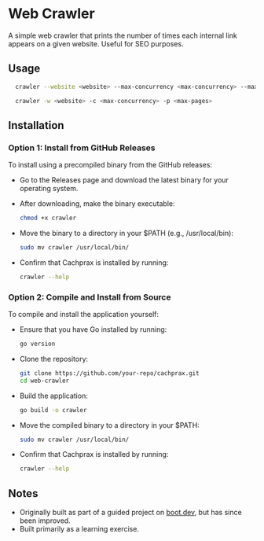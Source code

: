 # Web Crawler

A simple web crawler that prints the number of times each internal link appears on a given website. Useful for SEO purposes.

## Usage

```bash
  crawler --website <website> --max-concurrency <max-concurrency> --max-pages <max-pages>
```
```bash
  crawler -w <website> -c <max-concurrency> -p <max-pages>
```

## Installation

### Option 1: Install from GitHub Releases

To install using a precompiled binary from the GitHub releases:

* Go to the Releases page and download the latest binary for your operating system.

* After downloading, make the binary executable:
    ```bash
    chmod +x crawler
    ```

* Move the binary to a directory in your $PATH (e.g., /usr/local/bin):
    ```bash
    sudo mv crawler /usr/local/bin/
    ```

* Confirm that Cachprax is installed by running:
    ```bash
    crawler --help
    ```

### Option 2: Compile and Install from Source

To compile and install the application yourself:

* Ensure that you have Go installed by running:
    ```bash
    go version
    ```

* Clone the repository:
    ```bash
    git clone https://github.com/your-repo/cachprax.git
    cd web-crawler
    ```

* Build the application:
    ```bash
    go build -o crawler
    ```

* Move the compiled binary to a directory in your $PATH:
    ```bash
    sudo mv crawler /usr/local/bin/
    ```

* Confirm that Cachprax is installed by running:
    ```bash
    crawler --help
    ```

## Notes
* Originally built as part of a guided project on [boot.dev](https://www.boot.dev/courses/build-web-crawler-golang), but has since been improved.
* Built primarily as a learning exercise.